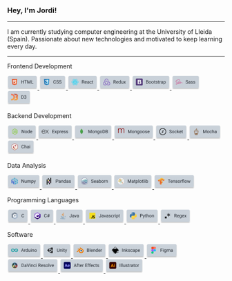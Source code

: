 ### Hey, I'm Jordi!

---

I am currently studying computer engineering at the University of Lleida (Spain). Passionate about new technologies and motivated to keep learning every day.

---

Frontend Development

<a href="https://html.com/" target="_blank"> 
<img src="./icons/html.svg" alt="html" height="32"/> 
</a>
<a href="https://developer.mozilla.org/es/docs/Web/CSS" target="_blank"> 
<img src="./icons/css.svg" alt="css" height="32"/> 
</a>
<a href="https://es.reactjs.org/" target="_blank"> 
<img src="./icons/react.svg" alt="react" height="32"/> 
</a>
<a href="https://es.redux.js.org/" target="_blank"> 
<img src="./icons/redux.svg" alt="redux" height="32"/> 
</a>
<a href="https://getbootstrap.com/" target="_blank"> 
<img src="./icons/bootstrap.svg" alt="bootstrap" height="32"/> 
</a>
<a href="https://sass-lang.com/" target="_blank"> 
<img src="./icons/sass.svg" alt="sass" height="32"/> 
</a>
<a href="https://d3js.org/" target="_blank"> 
<img src="./icons/d3.svg" alt="d3" height="32"/> 
</a>

Backend Development

<a href="https://nodejs.org/es/" target="_blank"> 
<img src="./icons/node.svg" alt="node" height="32"/> 
</a>
<a href="http://expressjs.com/" target="_blank"> 
<img src="./icons/express.svg" alt="express" height="32"/> 
</a>
<a href="https://www.mongodb.com/es" target="_blank"> 
<img src="./icons/mongodb.svg" alt="mongodb" height="32"/> 
</a>
<a href="https://mongoosejs.com/" target="_blank"> 
<img src="./icons/mongoose.svg" alt="mongoose" height="32"/> 
</a>
<a href="https://socket.io/" target="_blank"> 
<img src="./icons/socket.svg" alt="socket" height="32"/> 
</a>
<a href="https://mochajs.org/" target="_blank"> 
<img src="./icons/mocha.svg" alt="mocha" height="32"/> 
</a>
<a href="https://www.chaijs.com/" target="_blank"> 
<img src="./icons/chai.svg" alt="chai" height="32"/> 
</a>

Data Analysis

<a href="https://numpy.org/" target="_blank"> 
<img src="./icons/numpy.svg" alt="numpy" height="32"/> 
</a>
<a href="https://pandas.pydata.org/" target="_blank"> 
<img src="./icons/pandas.svg" alt="pandas" height="32"/> 
</a>
<a href="http://seaborn.pydata.org/" target="_blank"> 
<img src="./icons/seaborn.svg" alt="seaborn" height="32"/> 
</a>
<a href="https://matplotlib.org/" target="_blank"> 
<img src="./icons/matplotlib.svg" alt="matplotlib" height="32"/> 
</a>
<a href="https://www.tensorflow.org/" target="_blank"> 
<img src="./icons/tensorflow.svg" alt="tensorflow" height="32"/> 
</a>

Programming Languages

<a href="https://docs.microsoft.com/en-us/cpp/c-language/?view=msvc-160" target="_blank"> 
<img src="./icons/c.svg" alt="c" height="32"/> 
</a>
<a href="https://docs.microsoft.com/en-us/dotnet/csharp/" target="_blank"> 
<img src="./icons/c_sharp.svg" alt="c#" height="32"/> 
</a>
<a href="https://www.java.com/es/" target="_blank"> 
<img src="./icons/java.svg" alt="java" height="32"/> 
</a>
<a href="https://developer.mozilla.org/es/docs/Web/JavaScript" target="_blank"> 
<img src="./icons/js.svg" alt="js" height="32"/> 
</a>
<a href="https://www.python.org/" target="_blank"> 
<img src="./icons/python.svg" alt="python" height="32"/> 
</a>
<a href="https://docs.microsoft.com/en-us/dotnet/standard/base-types/regular-expression-language-quick-reference" target="_blank"> 
<img src="./icons/regex.svg" alt="regex" height="32"/> 
</a>

Software

<a href="https://www.arduino.cc/" target="_blank"> 
<img src="./icons/arduino.svg" alt="arduino" height="32"/> 
</a>
<a href="https://unity.com/es" target="_blank"> 
<img src="./icons/unity.svg" alt="unity" height="32"/> 
</a>
<a href="https://www.blender.org/" target="_blank"> 
<img src="./icons/blender.svg" alt="blender" height="32"/> 
</a>
<a href="https://inkscape.org/es/" target="_blank"> 
<img src="./icons/inkscape.svg" alt="inkscape" height="32"/> 
</a>
<a href="https://www.figma.com/" target="_blank"> 
<img src="./icons/figma.svg" alt="figma" height="32"/> 
</a>
<a href="https://www.blackmagicdesign.com/es/products/davinciresolve/" target="_blank"> 
<img src="./icons/davinci_resolve.svg" alt="davinci_resolve" height="32"/> 
</a>
<a href="https://www.adobe.com/es/products/aftereffects.html" target="_blank"> 
<img src="./icons/after_effects.svg" alt="after_effects" height="32"/> 
</a>
<a href="https://www.adobe.com/la/products/illustrator.html" target="_blank"> 
<img src="./icons/illustrator.svg" alt="illustrator" height="32"/> 
</a>
